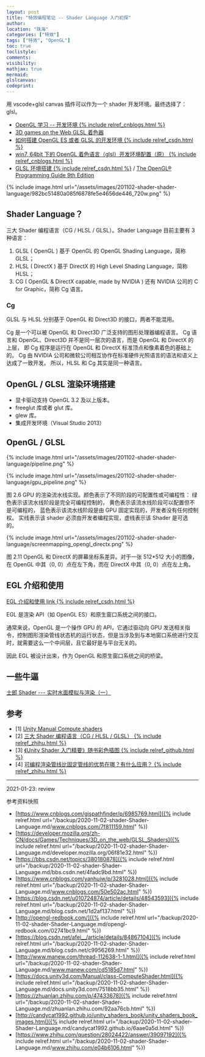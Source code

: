 ```yaml
---
layout: post
title: "特效编程笔记 -- Shader Language 入门初探"
author:
location: "珠海"
categories: ["特效"]
tags: ["特效", "OpenGL"]
toc: true
toclistyle:
comments:
visibility:
mathjax: true
mermaid:
glslcanvas:
codeprint:
---
```


用 vscode+glsl canvas 插件可以作为一个 shader 开发环境。最终选择了：glsl。

* [OpenGL 学习 -- 开发环境 {% include relref_cnblogs.html %}](https://www.cnblogs.com/gispathfinder/p/6985769.html)
* [3D games on the Web GLSL 着色器](https://developer.mozilla.org/zh-CN/docs/Games/Techniques/3D_on_the_web/GLSL_Shaders)
* [如何搭建 OpenGL ES 或者 GLSL 的开发环境 {% include relref_csdn.html %}](https://bbs.csdn.net/topics/380180878)
* [win7, 64bit 下的 OpenGL 着色语言（glsl）开发环境配置（原） {% include relref_cnblogs.html %}](https://www.cnblogs.com/yanhuiw/p/3281028.html)
* [GLSL 环境搭建 {% include relref_csdn.html %}](https://blog.csdn.net/u010724874/article/details/48543593) / [The OpenGL® Programming Guide 9th Edition](http://opengl-redbook.com/)

{% include image.html url="/assets/images/201102-shader-shader-language/982bc51480a085f6878fe5e4656de446_720w.png" %}


## Shader Language？

三大 Shader 编程语言（CG / HLSL / GLSL）。Shader Language 目前主要有 3 种语言：

1. GLSL ( OpenGL ) 基于 OpenGL 的 OpenGL Shading Language，简称 GLSL；
2. HLSL ( DirectX ) 基于 DirectX 的 High Level Shading Language，简称 HLSL；
3. CG ( OpenGL & DirectX capable, made by NVIDIA ) 还有 NVIDIA 公司的 C for Graphic，简称 Cg 语言。


### Cg

GLSL 与 HLSL 分别基于 OpenGL 和 Direct3D 的接口，两者不能混用。

Cg 是一个可以被 OpenGL 和 Direct3D 广泛支持的图形处理器编程语言。
Cg 语言和 OpenGL、Direct3D 并不是同一层次的语言，而是 OpenGL 和 DirectX 的上层，
即 Cg 程序是运行在 OpenGL 和 DirectX 标准顶点和像素着色的基础上的。
Cg 由 NVIDIA 公司和微软公司相互协作在标准硬件光照语言的语法和语义上达成了一致开发。
所以，HLSL 和 Cg 其实是同一种语言。


## OpenGL / GLSL 渲染环境搭建

* 显卡驱动支持 OpenGL 3.2 及以上版本。
* freeglut 库或者 glut 库。
* glew 库。
* 集成开发环境（Visual Studio 2013）


## OpenGL / GLSL

{% include image.html url="/assets/images/201102-shader-shader-language/pipeline.png" %}

{% include image.html url="/assets/images/201102-shader-shader-language/gpu_pipeline.png" %}

图 2.6 GPU 的渲染流水线实现。颜色表示了不同阶段的可配置性或可编程性：
绿色表示该流水线阶段是完全可编程控制的，
黄色表示该流水线阶段可以配置但不是可编程的，
蓝色表示该流水线阶段是由 GPU 固定实现的，开发者没有任何控制权。
实线表示该 shader 必须由开发者编程实现，虚线表示该 Shader 是可选的。

{% include image.html url="/assets/images/201102-shader-shader-language/screenmapping_opengl_directx.png" %}

图 2.11 OpenGL 和 DirectX 的屏幕坐标系差异。对于一张 512\*512 大小的图像，在 OpenGL 中其（0, 0）点在左下角，而在 DirectX 中其（0, 0）点在左上角。


## EGL 介绍和使用

[EGL 介绍和使用 link {% include relref_csdn.html %}](https://blog.csdn.net/afei__/article/details/84867104)

EGL 是渲染 API（如 OpenGL ES）和原生窗口系统之间的接口。

通常来说，OpenGL 是一个操作 GPU 的 API，它通过驱动向 GPU 发送相关指令，控制图形渲染管线状态机的运行状态，但是当涉及到与本地窗口系统进行交互时，就需要这么一个中间层，且它最好是与平台无关的。

因此 EGL 被设计出来，作为 OpenGL 和原生窗口系统之间的桥梁。


## 一些牛逼

[士郎 Shader --- 实时水面模拟与渲染（一）](http://www.manew.com/thread-112638-1-1.html)


## 参考

- [1] [Unity Manual Compute shaders](https://docs.unity3d.com/Manual/class-ComputeShader.html)
- [2] [三大 Shader 编程语言（CG / HLSL / GLSL） {% include relref_zhihu.html %}](https://zhuanlan.zhihu.com/p/47433678)
- [3] [《Unity Shader 入门精要》随书彩色插图 {% include relref_github.html %}](http://candycat1992.github.io/unity_shaders_book/unity_shaders_book_images.html)
- [4] [可编程渲染管线比固定管线的优势在哪？有什么应用？ {% include relref_zhihu.html %}](https://www.zhihu.com/question/28024422/answer/39097192)

<hr class='reviewline'/>
<p class='reviewtip'>2021-01-23: review</p>
<font class='ref_snapshot'>参考资料快照</font>

- [https://www.cnblogs.com/gispathfinder/p/6985769.html]({% include relref.html url="/backup/2020-11-02-shader-Shader-Language.md/www.cnblogs.com/7f811159.html" %})
- [https://developer.mozilla.org/zh-CN/docs/Games/Techniques/3D_on_the_web/GLSL_Shaders]({% include relref.html url="/backup/2020-11-02-shader-Shader-Language.md/developer.mozilla.org/06f81e32.html" %})
- [https://bbs.csdn.net/topics/380180878]({% include relref.html url="/backup/2020-11-02-shader-Shader-Language.md/bbs.csdn.net/4fadc9bd.html" %})
- [https://www.cnblogs.com/yanhuiw/p/3281028.html]({% include relref.html url="/backup/2020-11-02-shader-Shader-Language.md/www.cnblogs.com/50e502ac.html" %})
- [https://blog.csdn.net/u010724874/article/details/48543593]({% include relref.html url="/backup/2020-11-02-shader-Shader-Language.md/blog.csdn.net/1d2af137.html" %})
- [http://opengl-redbook.com/]({% include relref.html url="/backup/2020-11-02-shader-Shader-Language.md/opengl-redbook.com/02741bc9.html" %})
- [https://blog.csdn.net/afei__/article/details/84867104]({% include relref.html url="/backup/2020-11-02-shader-Shader-Language.md/blog.csdn.net/c9956269.html" %})
- [http://www.manew.com/thread-112638-1-1.html]({% include relref.html url="/backup/2020-11-02-shader-Shader-Language.md/www.manew.com/cd5185d7.html" %})
- [https://docs.unity3d.com/Manual/class-ComputeShader.html]({% include relref.html url="/backup/2020-11-02-shader-Shader-Language.md/docs.unity3d.com/7518bb35.html" %})
- [https://zhuanlan.zhihu.com/p/47433678]({% include relref.html url="/backup/2020-11-02-shader-Shader-Language.md/zhuanlan.zhihu.com/92aa76cb.html" %})
- [http://candycat1992.github.io/unity_shaders_book/unity_shaders_book_images.html]({% include relref.html url="/backup/2020-11-02-shader-Shader-Language.md/candycat1992.github.io/6aae0a5d.html" %})
- [https://www.zhihu.com/question/28024422/answer/39097192]({% include relref.html url="/backup/2020-11-02-shader-Shader-Language.md/www.zhihu.com/e04b6106.html" %})
